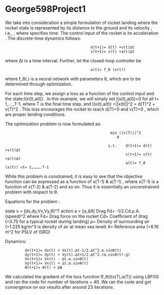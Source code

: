 # George598Project1

We take into consideration a simple formulation of rocket landing where the rocket state  is represented by its distance to the ground  and its velocity , i.e., 
, where  specifies time. The control input of the rocket is its acceleration . The discrete-time dynamics follows:
                                           
                                           d(t+1)= d(t) +v(t)∆t
                                           v(t+1)= v(t) +a(t)∆t

 
where ∆t is a time interval. Further, let the closed-loop controller be

                                           a(t)= f_θ (x(t))

where f_θ(.) is a neural network with parameters θ, which are to be determined through optimization.

For each time step, we assign a loss as a function of the control input and the state:l(x(t),a(t)) . In this example, we will simply set l(x(t),a(t))=0 for all t= 1,....,T-1, where T  is the final time step, and l(x(t),a(t)) =||x(t)||^2 = d(T)^2 + v(T)^2
. This loss encourages the rocket to reach d(T)=0 and v(T)=0 , which are proper landing conditions.

The optimization problem is now formulated as:

                                                    min ||x(T)||^2
 	                                                   θ
                                                     
                                                   s.t.    d(t+1)= d(t) +v(t)∆t
                                                           v(t+1)= v(t) +a(t)∆t 
                                                           a(t)= f_θ (x(t)) ⩝t= 1,……….T-1
 
While this problem is constrained, it is easy to see that the objective function can be expressed as a function of x(T-1) & a(T-1) , where x(T-1) is a function of x(T-2) & a(T-2) and so on. Thus it is essentially an unconstrained problem with respect to θ.

Equations for the problem :


   state x = [dx,dy,Vx,Vy,θ]^T
   action a = [α,∆θ]
   Drag   Fd= -1/2.Cd.ρ.A.(speed)^2
                  where Fd= Drag force on the rocket
                        Cd= Coefficient of drag (=0.75 for a typical rocket during landing)
                        ρ= Density of surrounding air (=1.225 kg/m^3 is density of air at mean sea level)
                        A= Reference area (=6.16 m^2 for PSLV of ISRO)
                        
   Dynamics: 
   
             dx(t+1)= dx(t) + Vx(t).∆t-1/2.∆t^2.α.sinθ(t)
             dy(t+1)= dy(t) + Vy(t).∆t+1/2.∆t^2.(α.cosθ(t)-g)
             Vx(t+1)= Vx(t) - ∆t.α.sinθ(t)
             Vy(t+1)= Vx(t) + ∆t.α.sinθ(t)
             θ(t+1)= θ(t) + ∆θ
             

We calculated the gradient of the loss function ∇_θ(l(x(T),a(T)) using LBFGS and ran the code for number of iterations = 40. We ran the code and got convergence on our results after around 23 iterations .


